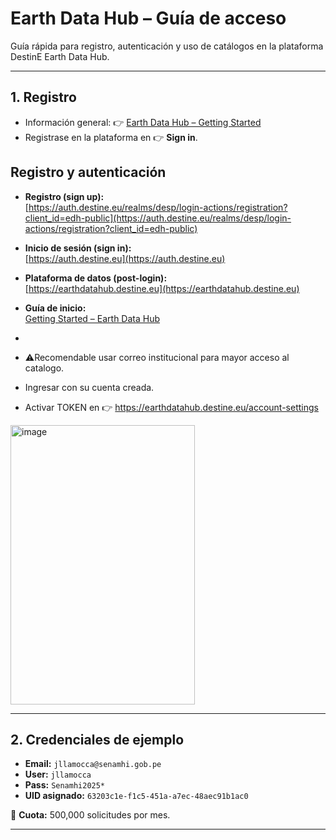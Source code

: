 # Earth Data Hub – Guía de acceso
Guía rápida para registro, autenticación y uso de catálogos en la plataforma DestinE Earth Data Hub.

---

## 1. Registro

- Información general: 👉 [Earth Data Hub – Getting Started](https://earthdatahub.destine.eu/getting-started)  
- Registrase en la plataforma en 👉 **Sign in**.
## Registro y autenticación

- **Registro (sign up):**  
  [https://auth.destine.eu/realms/desp/login-actions/registration?client_id=edh-public](https://auth.destine.eu/realms/desp/login-actions/registration?client_id=edh-public)

- **Inicio de sesión (sign in):**  
  [https://auth.destine.eu](https://auth.destine.eu)

- **Plataforma de datos (post-login):**  
  [https://earthdatahub.destine.eu](https://earthdatahub.destine.eu)

- **Guía de inicio:**  
  [Getting Started – Earth Data Hub](https://earthdatahub.destine.eu/getting-started)

  
- 
- ⚠️Recomendable usar correo institucional para mayor acceso al catalogo.
- Ingresar con su cuenta creada.
- Activar TOKEN en 👉 https://earthdatahub.destine.eu/account-settings
<img width="295" height="447" alt="image" src="https://github.com/user-attachments/assets/18033054-1308-46e3-ba56-d1068d1ae4c2" />

---
## 2. Credenciales de ejemplo
- **Email:** `jllamocca@senamhi.gob.pe`  
- **User:** `jllamocca`  
- **Pass:** `Senamhi2025*`  
- **UID asignado:** `63203c1e-f1c5-451a-a7ec-48aec91b1ac0`  

📌 **Cuota:** 500,000 solicitudes por mes.

---
  

